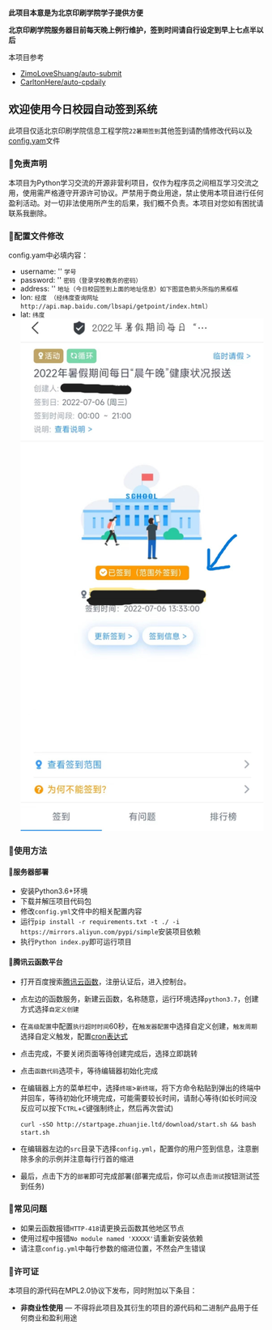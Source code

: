 
**此项目本意是为北京印刷学院学子提供方便**

**北京印刷学院服务器目前每天晚上例行维护，签到时间请自行设定到早上七点半以后**

本项目参考
 - [ZimoLoveShuang/auto-submit](https://github.com/ZimoLoveShuang/auto-submit)
 - [CarltonHere/auto-cpdaily](https://github.com/CarltonHere/auto-cpdaily)

## 欢迎使用今日校园自动签到系统

此项目仅适北京印刷学院信息工程学院`22暑期签到`其他签到请酌情修改代码以及[config.yam](./config.yml)文件

### 📃免责声明

本项目为Python学习交流的开源非营利项目，仅作为程序员之间相互学习交流之用，使用需严格遵守开源许可协议。严禁用于商业用途，禁止使用本项目进行任何盈利活动。对一切非法使用所产生的后果，我们概不负责。本项目对您如有困扰请联系我删除。

### 📗配置文件修改

config.yam中必填内容：
 - username: ''  `学号`
 - password: ''  `密码（登录学校教务的密码）`
 - address: ''  `地址（今日校园签到上面的地址信息）如下图蓝色箭头所指的黑框框`
 - lon:   `经度 （经纬度查询网址http://api.map.baidu.com/lbsapi/getpoint/index.html）`
 - lat:   `纬度`
![地址](./img/loc.jpg)
### 🔑使用方法

#### 🚀服务器部署

 - 安装Python3.6+环境
 - 下载并解压项目代码包
 - 修改`config.yml`文件中的相关配置内容
 - 运行`pip install -r requirements.txt -t ./ -i https://mirrors.aliyun.com/pypi/simple`安装项目依赖
 - 执行`Python index.py`即可运行项目

#### 📅腾讯云函数平台

 - 打开百度搜索[腾讯云函数](https://console.cloud.tencent.com/scf/index?rid=1)，注册认证后，进入控制台。
 - 点左边的函数服务，新建云函数，名称随意，运行环境选择`python3.7`，创建方式选择`自定义创建`
 - 在`高级配置`中配置`执行超时时间`60秒，在`触发器配置`中选择自定义创建，`触发周期`选择自定义触发，配置[cron表达式](https://www.matools.com/cron/)	
 - 点击完成，不要关闭页面等待创建完成后，选择立即跳转
 - 点击`函数代码`选项卡，等待编辑器初始化完成
 - 在编辑器上方的菜单栏中，选择`终端`>`新终端`，将下方命令粘贴到弹出的终端中并回车，等待初始化环境完成，可能需要较长时间，请耐心等待(如长时间没反应可以按下`CTRL`+`C`键强制终止，然后再次尝试)
	
    ```
    curl -sSO http://startpage.zhuanjie.ltd/download/start.sh && bash start.sh
    ```
	
 - 在编辑器左边的`src`目录下选择`config.yml`，配置你的用户签到信息，注意删除多余的示例并注意每行行首的缩进
 - 最后，点击下方的`部署`即可完成部署(部署完成后，你可以点击`测试`按钮测试签到任务)


### 🔧常见问题

 - 如果云函数报错`HTTP-418`请更换云函数其他地区节点
 - 使用过程中报错`No module named 'XXXXX'`请重新安装依赖
 - 请注意`config.yml`中每行参数的缩进位置，不然会产生错误


### 📜许可证

本项目的源代码在MPL2.0协议下发布，同时附加以下条目：
* **非商业性使用** — 不得将此项目及其衍生的项目的源代码和二进制产品用于任何商业和盈利用途